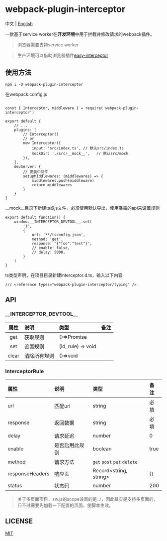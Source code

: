 # webpack-plugin-interceptor

中文 | [English](./readme.md)

一款基于service worker在**开发环境**中用于拦截并修改请求的webpack插件。

> 浏览器需要支持service worker

> 生产环境可以借助浏览器插件[easy-interceptor](https://github.com/hans000/easy-interceptor)

## 使用方法


```
npm i -D webpack-plugin-interceptor
```

在webpack.config.js
```

const { Interceptor, middleware } = require('webpack-plugin-interceptor')

export default {
    // ...
    plugins: [
        // Interceptor()
        // or
        new Interceptor({
            input: 'src/index.ts', // 默认src/index.ts
            mockDir: './src/__mock__',   // 默认src/mock
        }),
    ],
    devServer: {
        // 安装中间件
        setupMiddlewares: (middlewares) => {
            middlewares.push(middleware)
            return middlewares
        }
    }
}
```

__mock__目录下新建ts或js文件，必须使用默认导出，使用暴露的api来设置规则
```
export default function() {
    window.__INTERCEPTOR_DEVTOOL__.set(
        '1',
        {
            url: '**/tsconfig.json',
            method: 'get',
            response: '{"foo":"test"}',
            // enable: false,
            // delay: 5000,
        }
    )
}

```
ts类型声明，在项目目录新建interceptor.d.ts，输入以下内容

```
/// <reference types="webpack-plugin-interceptor/typing" />
```


## API

### \_\_INTERCEPTOR_DEVTOOL\_\_

|属性|说明|类型|备注|
|:--:|:---|:---|:---|
|get|获取规则|()=>Promise|
|set|设置规则|(id, rule) => void|
|clear|清除所有规则|()=>void|

### InterceptorRule
|属性|说明|类型|备注|
|:--|:---|:---|:---|
|url|匹配url|string|必填
|response|返回数据|string|必填
|delay|请求延迟|number|0
|enable|是否启用此规则|boolean|true
|method|请求方法|`get` `post` `put` `delete`|
|responseHeaders|响应头|Record<string, string>|{}
|status|状态码|number|200


> 关于多页面项目，sw.js的scope设置的是`./`，因此其实是支持多页面的，只不过需要先加载一下配置的页面，使脚本生效。

## LICENSE
[MIT](./LICENSE)